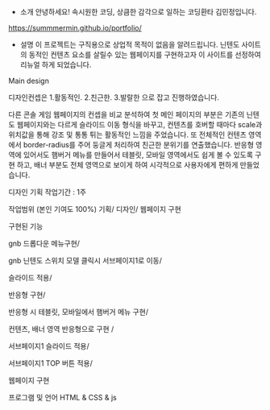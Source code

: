 - 소개 안녕하세요! 속시원한 코딩, 상큼한 감각으로 일하는 코딩환타 김민정입니다.

https://summmermin.github.io/portfolio/

- 설명 이 프로젝트는 구직용으로 상업적 목적이 없음을 알려드립니다. 닌텐도 사이트의 동적인 컨텐츠 요소를 살릴수 있는 웹페이지를 구현하고자 이 사이트를 선정하여 리뉴얼 하게 되었습니다.

Main design

디자인컨셉은 1.활동적인. 2.친근한. 3.발랄한 으로 잡고 진행하였습니다.

다른 콘솔 게임 웹페이지의 컨셉을 비교 분석하여 첫 메인 페이지의 부분은 기존의 닌텐도 웹페이지와는 다르게 슬라이드 이동 형식을 바꾸고, 컨텐츠를 호버할 때마다 scale과 위치값을 통해 강조 및 통통 튀는 활동적인 느낌을 주었습니다. 또 전체적인 컨텐츠 영역에서 border-radius를 주어 둥글게 처리하여 친근한 분위기를 연출했습니다. 반응형 영역에 있어서도 햄버거 메뉴를 만들어서 테블릿, 모바일 영역에서도 쉽게 볼 수 있도록 구현 하고, 배너 부분도 전체 영역으로 보이게 하여 시각적으로 사용자에게 편하게 만들었습니다.

디자인 기획 작업기간 : 1주

작업범위 (본인 기여도 100%) 기획/ 디자인/ 웹페이지 구현

구현된 기능

gnb 드롭다운 메뉴구현/

gnb 닌텐도 스위치 모델 클릭시 서브페이지1로 이동/

슬라이드 적용/

반응형 구현/

반응형 시 테블릿, 모바일에서 햄버거 메뉴 구현/

컨텐츠, 배너 영역 반응형으로 구현 /

서브페이지1 슬라이드 적용/

서브페이지1 TOP 버튼 적용/

웹페이지 구현

프로그램 및 언어 HTML & CSS & js